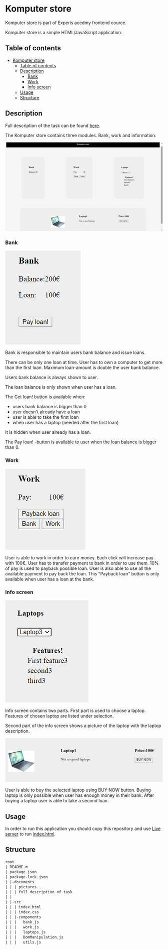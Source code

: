# Komputer store
Komputer store is part of Experis acedmy frontend cource.

Komputer store is a simple HTML/JavaScript application.

## Table of contents
- [Komputer store](#komputer-store)
  - [Table of contents](#table-of-contents)
  - [Description](#description)
    - [Bank](#bank)
    - [Work](#work)
    - [Info screen](#info-screen)
  - [Usage](#usage)
  - [Structure](#structure)

## Description
Full description of the task can be found [here](./documents/JavaScript_KomputerApp.pdf).

The Komputer store contains three modules. Bank, work and information.

![main](./documents/main.png)

### Bank
![bank](./documents/bank.PNG)


Bank is responsible to maintain users bank balance and issue loans.

There can be only one loan at time. User has to own a computer to get more than the first loan.
Maximum loan-amount is double the user bank balance.

Users bank balance is always shown to user.

The loan balance is only shown when user has a loan.

The Get loan! button is available when:
- users bank balance is bigger than 0
- user doesn't already have a loan
- user is able to take the first loan
- when user has a laptop (needed after the first loan)

It is hidden when user already has a loan.

The Pay loan! -button is available to user when the loan balance is bigger than 0.

### Work
![work](./documents/work.PNG)

User is able to work in order to earn money. Each click will increase pay with 100€. User has to transfer payment to bank in order to use them. 10% of pay is used to payback possible loan. User is also able to use all the available payment to pay back the loan. This "Payback loan" button is only available when user has a loan at the bank.

### Info screen
![info1](./documents/laptops.PNG)

Info screen contains two parts. First part is used to choose a laptop. Features of chosen laptop are listed under selection.

Second part of the info screen shows a picture of the laptop with the laptop description.

![info2](./documents/info.PNG)

User is able to buy the selected laptop using BUY NOW button. Buying laptop is only possible when user has enough money in their bank. After buying a laptop user is able to take a second loan.

## Usage
In order to run this application you should copy this repository and use [Live server](https://marketplace.visualstudio.com/items?itemName=ritwickdey.LiveServer) to run [index.html](./src/index.html).

## Structure
```
root
| README.m
| package.json
| package-lock.json
| |-documents
| | | pictures...
| | | full description of task
| |
| |-src
| | | index.html
| | | index.css
| | |-components
| | |   bank.js
| | |   work.js
| | |   laptops.js
| | |   DomManipulation.js
| | |   utils.js
```